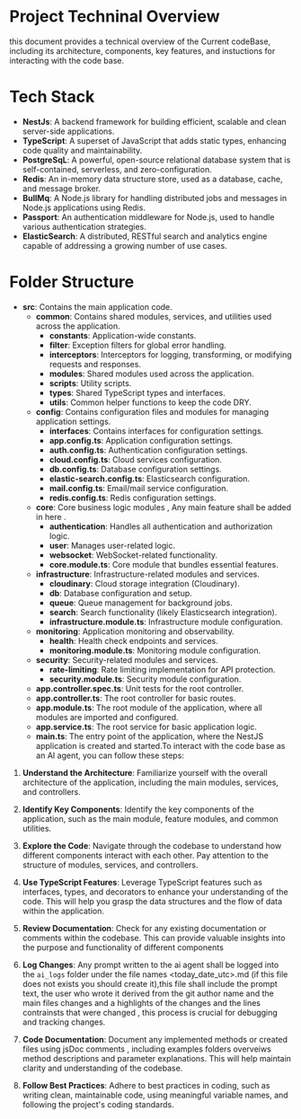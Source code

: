
# Project Techninal Overview 
this document provides a technical overview of the Current codeBase, including its architecture, components,  key features, and instuctions for interacting with the code base.
# Tech Stack
- **NestJs**: A backend framework for building efficient, scalable and clean server-side applications.
- **TypeScript**: A superset of JavaScript that adds static types, enhancing code quality and maintainability.
- **PostgreSqL**: A powerful, open-source relational database system that is self-contained, serverless, and zero-configuration.
- **Redis**: An in-memory data structure store, used as a database, cache, and message broker.
- **BullMq**: A Node.js library for handling distributed jobs and messages in Node.js applications using Redis.
- **Passport**: An authentication middleware for Node.js, used to handle various authentication strategies.
- **ElasticSearch**: A distributed, RESTful search and analytics engine capable of addressing a growing number of use cases.


# Folder Structure
- **src**: Contains the main application code.
  - **common**: Contains shared modules, services, and utilities used across the application.
    - **constants**: Application-wide constants.
    - **filter**: Exception filters for global error handling.
    - **interceptors**: Interceptors for logging, transforming, or modifying requests and responses.
    - **modules**: Shared modules used across the application.
    - **scripts**: Utility scripts.
    - **types**: Shared TypeScript types and interfaces.
    - **utils**: Common helper functions to keep the code DRY.
  - **config**: Contains configuration files and modules for managing application settings.
    - **interfaces**: Contains interfaces for configuration settings.
    - **app.config.ts**: Application configuration settings.
    - **auth.config.ts**: Authentication configuration settings.
    - **cloud.config.ts**: Cloud services configuration.
    - **db.config.ts**: Database configuration settings.
    - **elastic-search.config.ts**: Elasticsearch configuration.
    - **mail.config.ts**: Email/mail service configuration.
    - **redis.config.ts**: Redis configuration settings.
  - **core**: Core business logic modules , Any main feature shall be added in here .
    - **authentication**: Handles all authentication and authorization logic.
    - **user**: Manages user-related logic.
    - **websocket**: WebSocket-related functionality.
    - **core.module.ts**: Core module that bundles essential features.
  - **infrastructure**: Infrastructure-related modules and services.
    - **cloudinary**: Cloud storage integration (Cloudinary).
    - **db**: Database configuration and setup.
    - **queue**: Queue management for background jobs.
    - **search**: Search functionality (likely Elasticsearch integration).
    - **infrastructure.module.ts**: Infrastructure module configuration.
  - **monitoring**: Application monitoring and observability.
    - **health**: Health check endpoints and services.
    - **monitoring.module.ts**: Monitoring module configuration.
  - **security**: Security-related modules and services.
    - **rate-limiting**: Rate limiting implementation for API protection.
    - **security.module.ts**: Security module configuration.
  - **app.controller.spec.ts**: Unit tests for the root controller.
  - **app.controller.ts**: The root controller for basic routes.
  - **app.module.ts**: The root module of the application, where all modules are imported and configured.
  - **app.service.ts**: The root service for basic application logic.
  - **main.ts**: The entry point of the application, where the NestJS application is created and started.To interact with the code base as an AI agent, you can follow these steps:
1. **Understand the Architecture**: Familiarize yourself with the overall architecture of the application, including the main modules, services, and controllers.
2. **Identify Key Components**: Identify the key components of the application, such as the main module, feature modules, and common utilities.
3. **Explore the Code**: Navigate through the codebase to understand how different components interact with each 
other. Pay attention to the structure of modules, services, and controllers.
4. **Use TypeScript Features**: Leverage TypeScript features such as interfaces, types, and decorators to enhance your understanding of the code. This will help you grasp the data structures and the flow of data within the application.
5. **Review Documentation**: Check for any existing documentation or comments within the codebase. This can provide valuable insights into the purpose and functionality of different components

6. **Log Changes**: Any prompt written to the ai agent shall be logged into the `ai_logs` folder under the file names <today_date_utc>.md (if this file does not exists you should create it),this file  shall include the prompt text, the user who wrote it derived from the git author name and  the main files changes and a highlights of the changes and the lines contrainsts that were changed , this process is crucial for debugging and tracking changes.
7. **Code Documentation**: Document any implemented methods or created files using jsDoc comments , including examples folders overveiws method descriptions and parameter explanations. This will help maintain clarity and understanding of the codebase.
8. **Follow Best Practices**: Adhere to best practices in coding, such as writing clean, maintainable code, using meaningful variable names, and following the project's coding standards.
